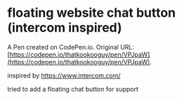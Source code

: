 # floating website chat button (intercom inspired)

A Pen created on CodePen.io. Original URL: [https://codepen.io/thatkookooguy/pen/VPJpaW](https://codepen.io/thatkookooguy/pen/VPJpaW).

inspired by https://www.intercom.com/

tried to add a floating chat button for support
